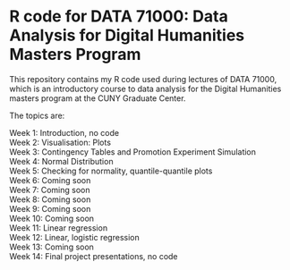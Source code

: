 # R code for DATA 71000: Data Analysis for Digital Humanities Masters Program

This repository contains my R code used during lectures of DATA 71000, which is an introductory course to data analysis for the Digital Humanities masters program at the CUNY Graduate Center.

The topics are:

Week 1: Introduction, no code \
Week 2: Visualisation: Plots\
Week 3: Contingency Tables and Promotion Experiment Simulation\
Week 4: Normal Distribution\
Week 5: Checking for normality, quantile-quantile plots\
Week 6: Coming soon\
Week 7: Coming soon\
Week 8: Coming soon\
Week 9: Coming soon\
Week 10: Coming soon\
Week 11: Linear regression\
Week 12: Linear, logistic regression\
Week 13: Coming soon\
Week 14: Final project presentations, no code
